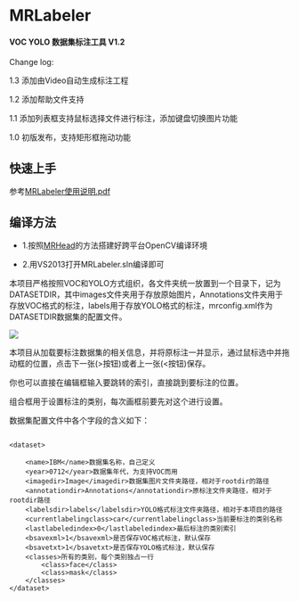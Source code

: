 # MRLabeler

#### VOC YOLO 数据集标注工具 V1.2

Change log:

1.3 添加由Video自动生成标注工程

1.2 添加帮助文件支持

1.1 添加列表框支持鼠标选择文件进行标注，添加键盘切换图片功能

1.0 初版发布，支持矩形框拖动功能

## 快速上手

参考[MRLabeler使用说明.pdf](MRLabeler使用说明.pdf)

## 编译方法

* 1.按照[MRHead](https://github.com/imistyrain/MRHead)的方法搭建好跨平台OpenCV编译环境

* 2.用VS2013打开MRLabeler.sln编译即可

本项目严格按照VOC和YOLO方式组织，各文件夹统一放置到一个目录下，记为DATASETDIR，其中images文件夹用于存放原始图片，Annotations文件夹用于存放VOC格式的标注，labels用于存放YOLO格式的标注，mrconfig.xml作为DATASETDIR数据集的配置文件。

![](http://i.imgur.com/A9qkTlH.png)

本项目从加载要标注数据集的相关信息，并将原标注一并显示，通过鼠标选中并拖动框的位置，点击下一张(>按钮)或者上一张(<按钮)保存。

你也可以直接在编辑框输入要跳转的索引，直接跳到要标注的位置。

组合框用于设置标注的类别，每次画框前要先对这个进行设置。

数据集配置文件中各个字段的含义如下：

```

<dataset>

	<name>IBM</name>数据集名称，自己定义
	<year>0712</year>数据集年代，为支持VOC而用
	<imagedir>Image</imagedir>数据集图片文件夹路径，相对于rootdir的路径
	<annotationdir>Annotations</annotationdir>原标注文件夹路径，相对于rootdir路径
	<labelsdir>labels</labelsdir>YOLO格式标注文件夹路径，相对于本项目的路径
	<currentlabelingclass>car</currentlabelingclass>当前要标注的类别名称
	<lastlabeledindex>0</lastlabeledindex>最后标注的类别索引
	<bsavexml>1</bsavexml>是否保存VOC格式标注，默认保存
	<bsavetxt>1</bsavetxt>是否保存YOLO格式标注，默认保存
	<classes>所有的类别，每个类别独占一行
		<class>face</class>
		<class>mask</class>
	</classes>
</dataset>

```